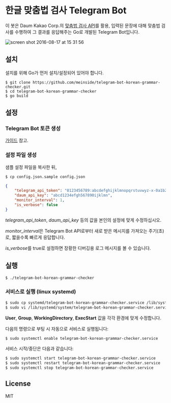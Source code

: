 # 한글 맞춤법 검사 Telegram Bot

이 봇은 Daum Kakao Corp.의 [맞춤법 검사 API](https://developers.daum.net/services/apis/grammar-checker/v1/check.json)를 활용, 입력된 문장에 대해 맞춤법 검사를 수행하여 그 결과를 응답해주는 Go로 개발된 Telegram Bot입니다.

![screen shot 2016-08-17 at 15 31 56](https://cloud.githubusercontent.com/assets/185988/17726738/df9505fe-648f-11e6-9677-a28b76eb8bec.png)

## 설치

설치를 위해 Go가 먼저 설치/설정되어 있어야 합니다.

```
$ git clone https://github.com/meinside/telegram-bot-korean-grammar-checker.git
$ cd telegram-bot-korean-grammar-checker
$ go build
```

## 설정

### Telegram Bot 토큰 생성

[가이드](https://core.telegram.org/bots#6-botfather) 참고.

### 설정 파일 생성

샘플 설정 파일을 복사한 뒤,

```bash
$ cp config.json.sample config.json
```

```json
{
	"telegram_api_token": "0123456789:abcdefghijklmnopqrstuvwyz-x-0a1b2c3d4e",
	"daum_api_key": "abcd1234efgh567890ijklmn",
	"monitor_interval": 1,
	"is_verbose": false
}
```

*telegram_api_token*, *daum_api_key* 등의 값을 본인의 설정에 맞게 수정하십시오.

*monitor_interval*은 Telegram Bot API로부터 새로 받은 메시지를 가져오는 주기(초)로, 짧을수록 빠르게 응답합니다.

*is_verbose*를 true로 설정하면 장황한 디버깅용 로그 메시지를 볼 수 있습니다.

## 실행

```bash
$ ./telegram-bot-korean-grammar-checker
```

### 서비스로 실행 (linux systemd)

```bash
$ sudo cp systemd/telegram-bot-korean-grammar-checker.service /lib/systemd/system/
$ sudo vi /lib/systemd/system/telegram-bot-korean-grammar-checker.service
```

**User**, **Group**, **WorkingDirectory**, **ExecStart** 값을 각각 환경에 맞게 수정합니다.

다음의 명령으로 부팅 시 자동으로 서비스로 실행됩니다:

```bash
$ sudo systemctl enable telegram-bot-korean-grammar-checker.service
```

서비스 시작/중단은 다음과 같습니다:

```bash
$ sudo systemctl start telegram-bot-korean-grammar-checker.service
$ sudo systemctl restart telegram-bot-korean-grammar-checker.service
$ sudo systemctl stop telegram-bot-korean-grammar-checker.service
```

## License

MIT

